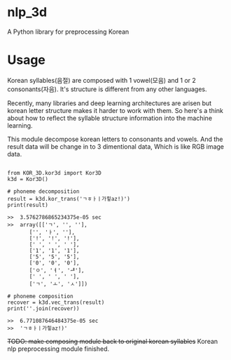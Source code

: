 # nlp_3d
A Python library for preprocessing Korean


# Usage
 Korean syllables(음절) are composed with 1 vowel(모음) and 1 or 2 consonants(자음). It's structure is different from any other languages.

 Recently, many libraries and deep learning architectures are arisen but korean letter structure makes it harder to work with them. So here's a think about how to reflect the syllable structure information into the machine learning.
 
 This module decompose korean letters to consonants and vowels. And the result data will be change in to 3 dimentional data, Which is like RGB image data.
 
<pre><code>
from KOR_3D.kor3d import Kor3D
k3d = Kor3D()

# phoneme decomposition
result = k3d.kor_trans('ㄱㅎㅏㅣ가힣az!)')
print(result)

>>  3.5762786865234375e-05 sec
>>  array([['ㄱ', '', ''],
       ['', 'ㅏ', ''],
       ['!', '!', '!'],
       [' ', ' ', ' '],
       ['1', '1', '1'],
       ['5', '5', '5'],
       ['0', '0', '0'],
       ['ㅇ', 'ㅕ', 'ᆧ'],
       [' ', ' ', ' '],
       ['ㄱ', 'ㅗ', 'ㅅ']])

# phoneme composition
recover = k3d.vec_trans(result)
print(''.join(recover))

>>  6.771087646484375e-05 sec
>>  'ㄱㅎㅏㅣ가힣az!)'
</code></pre>

~~TODO: make composing module back to original korean syllables~~
Korean nlp preprocessing module finished.
